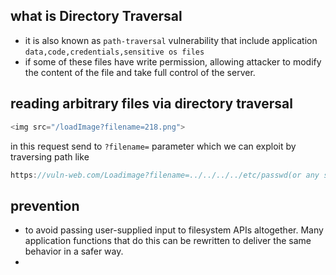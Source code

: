 ## what is Directory Traversal
* it is also known as `path-traversal` vulnerability that include application `data,code,credentials,sensitive os files` 
* if some of these files have write permission, allowing attacker to modify the content of the file and take full control of the server.

## reading arbitrary files via directory traversal 
```js
<img src="/loadImage?filename=218.png">
```
in this request send to `?filename=` parameter which we can exploit by traversing path like
```js
https://vuln-web.com/Loadimage?filename=../../../../etc/passwd(or any sysfiles)
```

## prevention
* to avoid passing user-supplied input to filesystem APIs altogether. Many application functions that do this can be rewritten to deliver the same behavior in a safer way.
* 